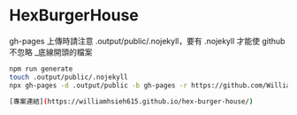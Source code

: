 # HexBurgerHouse

gh-pages 上傳時請注意 .output/public/.nojekyll，要有 .nojekyll 才能使 github 不忽略 _底線開頭的檔案

```bash
npm run generate
touch .output/public/.nojekyll
npx gh-pages -d .output/public -b gh-pages -r https://github.com/WilliamHsieh615/hex-burger-house.git -f --dotfiles

[專案連結](https://williamhsieh615.github.io/hex-burger-house/)
